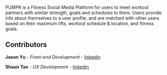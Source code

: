PUMPR is a Fitness Social Media Platform for users to meet workout partners with similar strength, goals and schedules to them. Users provide info about themselves to a user profile, and are matched with other users based on their maximum lifts, workout schedule & location, and fitness goals.



## Contributors
**Jason Yu** - *Front-end Development* - [linkedin](https://www.linkedin.com/in/jasonyu529/)

**Shaun Tan** - *UX Development* - [linkedin](https://www.linkedin.com/in/shaun-tan-0b1a5713a/)
